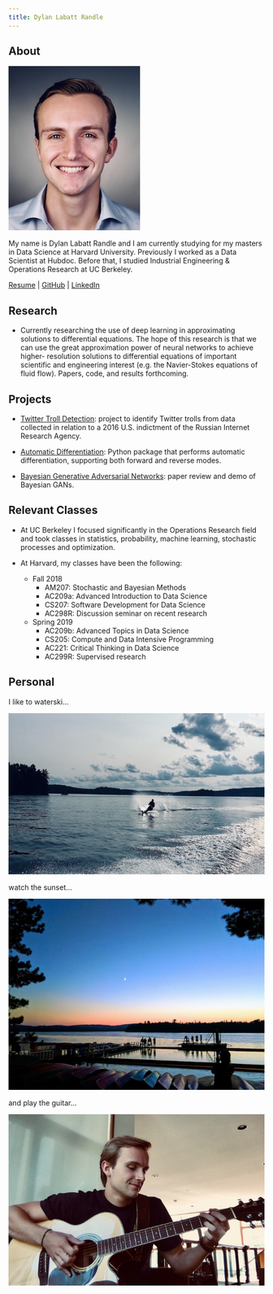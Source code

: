```yaml
---
title: Dylan Labatt Randle
---
```


## About

![headshot](pics/headshot.jpg)

My name is Dylan Labatt Randle and I am currently studying for my masters in Data Science at Harvard University.
Previously I worked as a Data Scientist at Hubdoc. Before that, I studied Industrial Engineering & Operations
Research at UC Berkeley.

<a href="http://dylanrandle.github.io/resume.pdf">Resume</a> | [GitHub](https://github.com/dylanrandle) | [LinkedIn](https://linkedin.com/in/dylanrandle/)

## Research

- Currently researching the use of deep learning in approximating solutions to differential equations. The
hope of this research is that we can use the great approximation power of neural networks to achieve higher-
resolution solutions to differential equations of important scientific and engineering interest (e.g. the
Navier-Stokes equations of fluid flow). Papers, code, and results forthcoming.

## Projects

- [Twitter Troll Detection](https://dylanrandle.github.io/troll_classification): project to identify Twitter
trolls from data collected in relation to a 2016 U.S. indictment of the Russian Internet Research Agency.

- [Automatic Differentiation](https://github.com/dylanrandle/autograd): Python package that performs automatic
differentiation, supporting both forward and reverse modes.

- [Bayesian Generative Adversarial Networks](https://dylanrandle.github.io/bayesgan.html): paper review and
demo of Bayesian GANs.

## Relevant Classes

- At UC Berkeley I focused significantly in the Operations Research field and took classes in statistics,
probability, machine  learning, stochastic processes and optimization.

- At Harvard, my classes have been the following:
  - Fall 2018
    - AM207: Stochastic and Bayesian Methods
    - AC209a: Advanced Introduction to Data Science
    - CS207: Software Development for Data Science
    - AC298R: Discussion seminar on recent research
  - Spring 2019
    - AC209b: Advanced Topics in Data Science
    - CS205: Compute and Data Intensive Programming
    - AC221: Critical Thinking in Data Science
    - AC299R: Supervised research


## Personal

I like to waterski...

![waterski](pics/waterski.jpg)

watch the sunset...

![camp](pics/camp.jpg)

and play the guitar...

![guitar](pics/guitar.jpg)
